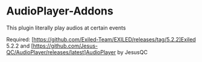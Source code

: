 # AudioPlayer-Addons

This plugin literally play audios at certain events

Required: [https://github.com/Exiled-Team/EXILED/releases/tag/5.2.2]Exiled 5.2.2 and [https://github.com/Jesus-QC/AudioPlayer/releases/latest]AudioPlayer by JesusQC
